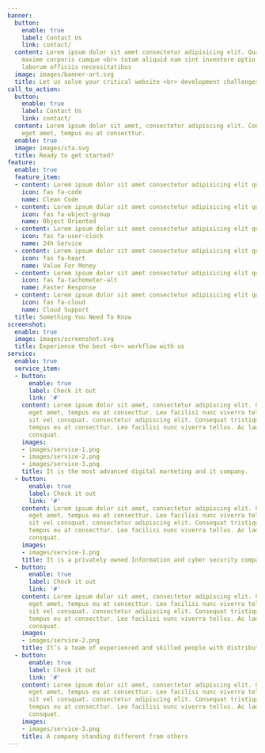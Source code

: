 ```yaml
---
banner:
  button:
    enable: true
    label: Contact Us
    link: contact/
  content: Lorem ipsum dolor sit amet consectetur adipisicing elit. Quam nihil enim
    maxime corporis cumque <br> totam aliquid nam sint inventore optio modi neque
    laborum officiis necessitatibus
  image: images/banner-art.svg
  title: Let us solve your critical website <br> development challenges
call_to_action:
  button:
    enable: true
    label: Contact Us
    link: contact/
  content: Lorem ipsum dolor sit amet, consectetur adipiscing elit. Consequat tristique
    eget amet, tempus eu at consecttur.
  enable: true
  image: images/cta.svg
  title: Ready to get started?
feature:
  enable: true
  feature_item:
  - content: Lorem ipsum dolor sit amet consectetur adipisicing elit quam nihil
    icon: fas fa-code
    name: Clean Code
  - content: Lorem ipsum dolor sit amet consectetur adipisicing elit quam nihil
    icon: fas fa-object-group
    name: Object Oriented
  - content: Lorem ipsum dolor sit amet consectetur adipisicing elit quam nihil
    icon: fas fa-user-clock
    name: 24h Service
  - content: Lorem ipsum dolor sit amet consectetur adipisicing elit quam nihil
    icon: fas fa-heart
    name: Value For Money
  - content: Lorem ipsum dolor sit amet consectetur adipisicing elit quam nihil
    icon: fas fa-tachometer-alt
    name: Faster Response
  - content: Lorem ipsum dolor sit amet consectetur adipisicing elit quam nihil
    icon: fas fa-cloud
    name: Cloud Support
  title: Something You Need To Know
screenshot:
  enable: true
  image: images/screenshot.svg
  title: Experience the best <br> workflow with us
service:
  enable: true
  service_item:
  - button:
      enable: true
      label: Check it out
      link: '#'
    content: Lorem ipsum dolor sit amet, consectetur adipiscing elit. Consequat tristique
      eget amet, tempus eu at consecttur. Leo facilisi nunc viverra tellus. Ac laoreet
      sit vel consquat. consectetur adipiscing elit. Consequat tristique eget amet,
      tempus eu at consecttur. Leo facilisi nunc viverra tellus. Ac laoreet sit vel
      consquat.
    images:
    - images/service-1.png
    - images/service-2.png
    - images/service-3.png
    title: It is the most advanced digital marketing and it company.
  - button:
      enable: true
      label: Check it out
      link: '#'
    content: Lorem ipsum dolor sit amet, consectetur adipiscing elit. Consequat tristique
      eget amet, tempus eu at consecttur. Leo facilisi nunc viverra tellus. Ac laoreet
      sit vel consquat. consectetur adipiscing elit. Consequat tristique eget amet,
      tempus eu at consecttur. Leo facilisi nunc viverra tellus. Ac laoreet sit vel
      consquat.
    images:
    - images/service-1.png
    title: It is a privately owned Information and cyber security company
  - button:
      enable: true
      label: Check it out
      link: '#'
    content: Lorem ipsum dolor sit amet, consectetur adipiscing elit. Consequat tristique
      eget amet, tempus eu at consecttur. Leo facilisi nunc viverra tellus. Ac laoreet
      sit vel consquat. consectetur adipiscing elit. Consequat tristique eget amet,
      tempus eu at consecttur. Leo facilisi nunc viverra tellus. Ac laoreet sit vel
      consquat.
    images:
    - images/service-2.png
    title: It’s a team of experienced and skilled people with distributions
  - button:
      enable: true
      label: Check it out
      link: '#'
    content: Lorem ipsum dolor sit amet, consectetur adipiscing elit. Consequat tristique
      eget amet, tempus eu at consecttur. Leo facilisi nunc viverra tellus. Ac laoreet
      sit vel consquat. consectetur adipiscing elit. Consequat tristique eget amet,
      tempus eu at consecttur. Leo facilisi nunc viverra tellus. Ac laoreet sit vel
      consquat.
    images:
    - images/service-3.png
    title: A company standing different from others
---
```

